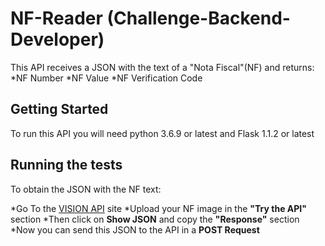 # NF-Reader (Challenge-Backend-Developer)

This API receives a JSON with the text of a "Nota Fiscal"(NF) and returns:
*NF Number
*NF Value
*NF Verification Code

## Getting Started

To run this API you will need python 3.6.9 or latest and Flask 1.1.2 or latest

## Running the tests

To obtain the JSON with the NF text:

*Go To the [VISION API](https://cloud.google.com/vision) site
*Upload your NF image in the **"Try the API"** section
*Then click on **Show JSON** and copy the **"Response"** section
*Now you can send this JSON to the API in a **POST Request**


